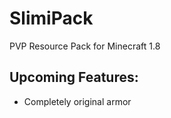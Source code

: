 # SlimiPack
PVP Resource Pack for Minecraft 1.8

## Upcoming Features:
- Completely original armor

